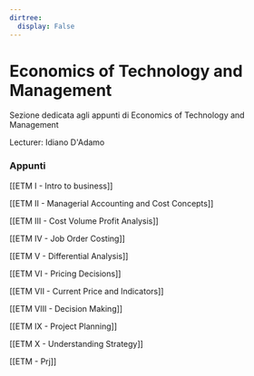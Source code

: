 ```yaml
---
dirtree:
  display: False
---
```


# Economics of Technology and Management

Sezione dedicata agli appunti di Economics of Technology and Management

Lecturer: Idiano D'Adamo

### Appunti

[[ETM I - Intro to business]]

[[ETM II - Managerial Accounting and Cost Concepts]]

[[ETM III - Cost Volume Profit Analysis]]

[[ETM IV - Job Order Costing]]

[[ETM V - Differential Analysis]]

[[ETM VI - Pricing Decisions]]

[[ETM VII - Current Price and Indicators]]

[[ETM VIII - Decision Making]]

[[ETM IX - Project Planning]]

[[ETM X - Understanding Strategy]]


[[ETM - Prj]]
